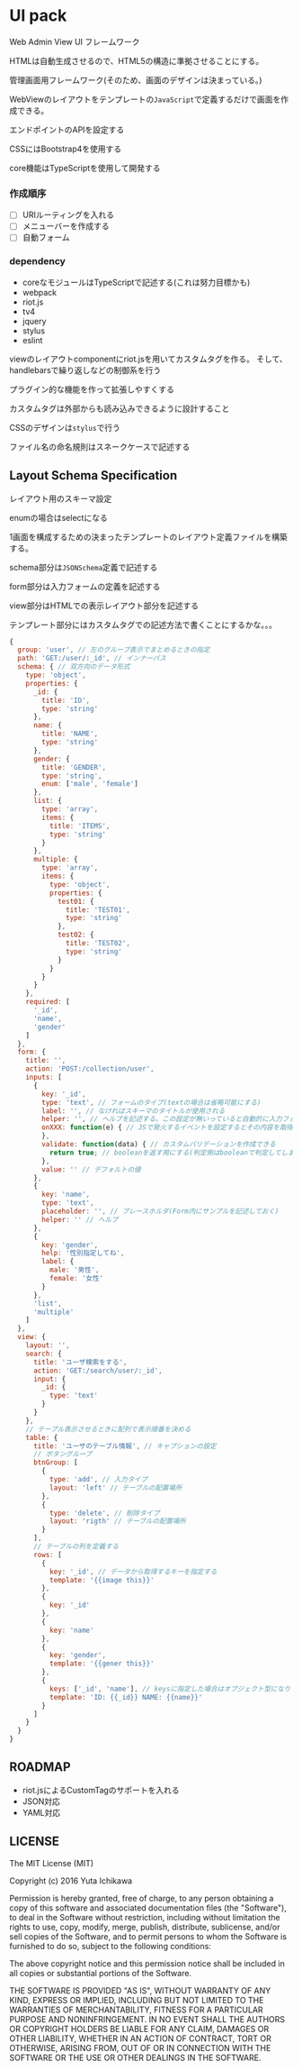 # UI pack

Web Admin View UI フレームワーク

HTMLは自動生成させるので、HTML5の構造に準拠させることにする。

管理画面用フレームワーク(そのため、画面のデザインは決まっている。)

WebViewのレイアウトをテンプレートの`JavaScript`で定義するだけで画面を作成できる。

エンドポイントのAPIを設定する

CSSにはBootstrap4を使用する

core機能はTypeScriptを使用して開発する

### 作成順序
- [ ] URIルーティングを入れる
- [ ] メニューバーを作成する
- [ ] 自動フォーム

### dependency

- coreなモジュールはTypeScriptで記述する(これは努力目標かも)
- webpack
- riot.js
- tv4
- jquery
- stylus
- eslint

viewのレイアウトcomponentにriot.jsを用いてカスタムタグを作る。
そして、handlebarsで繰り返しなどの制御系を行う

プラグイン的な機能を作って拡張しやすくする

カスタムタグは外部からも読み込みできるように設計すること

CSSのデザインは`stylus`で行う

ファイル名の命名規則はスネークケースで記述する

## Layout Schema Specification

レイアウト用のスキーマ設定

enumの場合はselectになる

1画面を構成するための決まったテンプレートのレイアウト定義ファイルを構築する。

schema部分は`JSONSchema`定義で記述する

form部分は入力フォームの定義を記述する

view部分はHTMLでの表示レイアウト部分を記述する

テンプレート部分にはカスタムタグでの記述方法で書くことにするかな。。。

```javascript
{
  group: 'user', // 左のグループ表示でまとめるときの指定
  path: 'GET:/user/:_id', // インナーパス
  schema: { // 双方向のデータ形式
    type: 'object',
    properties: {
      _id: {
        title: 'ID',
        type: 'string'
      },
      name: {
        title: 'NAME',
        type: 'string'
      },
      gender: {
        title: 'GENDER',
        type: 'string',
        enum: ['male', 'female']
      },
      list: {
        type: 'array',
        items: {
          title: 'ITEMS',
          type: 'string'
        }
      },
      multiple: {
        type: 'array',
        items: {
          type: 'object',
          properties: {
            test01: {
              title: 'TEST01',
              type: 'string'
            },
            test02: {
              title: 'TEST02',
              type: 'string'
            }
          }
        }
      }
    },
    required: [
      '_id',
      'name',
      'gender'
    ]
  },
  form: {
    title: '',
    action: 'POST:/collection/user',
    inputs: [
      {
        key: '_id',
        type: 'text', // フォームのタイプ(textの場合は省略可能にする)
        label: '', // なければスキーマのタイトルが使用される
        helper: '', // ヘルプを記述する。この設定が無いっていると自動的に入力フォームの下に入る
        onXXX: function(e) { // JSで発火するイベントを設定するとその内容を取得できる
        },
        validate: function(data) { // カスタムバリデーションを作成できる
          return true; // booleanを返す用にする(判定側はbooleanで判定してしまう)
        },
        value: '' // デフォルトの値
      },
      {
        key: 'name',
        type: 'text',
        placeholder: '', // プレースホルダ(Form内にサンプルを記述しておく)
        helper: '' // ヘルプ
      },
      {
        key: 'gender',
        help: '性別指定してね',
        label: {
          male: '男性',
          female: '女性'
        }
      },
      'list',
      'multiple'
    ]
  },
  view: {
    layout: '',
    search: {
      title: 'ユーザ検索をする',
      action: 'GET:/search/user/:_id',
      input: {
        _id: {
          type: 'text'
        }
      }
    },
    // テープル表示させるときに配列で表示順番を決める
    table: {
      title: 'ユーザのテーブル情報', // キャプションの設定
      // ボタングループ
      btnGroup: [
        {
          type: 'add', // 入力タイプ
          layout: 'left' // テーブルの配置場所
        },
        {
          type: 'delete', // 削除タイプ
          layout: 'rigth' // テーブルの配置場所
        }
      ],
      // テーブルの列を定義する
      rows: [
        {
          key: '_id', // データから取得するキーを指定する
          template: '{{image this}}'
        },
        {
          key: '_id'
        },
        {
          key: 'name'
        },
        {
          key: 'gender',
          template: '{{gener this}}'
        },
        {
          keys: ['_id', 'name'], // keysに指定した場合はオブジェクト型になり
          template: 'ID: {{_id}} NAME: {{name}}'
        }
      ]
    }
  }
}
```

## ROADMAP

- riot.jsによるCustomTagのサポートを入れる
- JSON対応
- YAML対応

## LICENSE

The MIT License (MIT)

Copyright (c) 2016 Yuta Ichikawa

Permission is hereby granted, free of charge, to any person obtaining a copy
of this software and associated documentation files (the "Software"), to deal
in the Software without restriction, including without limitation the rights
to use, copy, modify, merge, publish, distribute, sublicense, and/or sell
copies of the Software, and to permit persons to whom the Software is
furnished to do so, subject to the following conditions:

The above copyright notice and this permission notice shall be included in all
copies or substantial portions of the Software.

THE SOFTWARE IS PROVIDED "AS IS", WITHOUT WARRANTY OF ANY KIND, EXPRESS OR
IMPLIED, INCLUDING BUT NOT LIMITED TO THE WARRANTIES OF MERCHANTABILITY,
FITNESS FOR A PARTICULAR PURPOSE AND NONINFRINGEMENT. IN NO EVENT SHALL THE
AUTHORS OR COPYRIGHT HOLDERS BE LIABLE FOR ANY CLAIM, DAMAGES OR OTHER
LIABILITY, WHETHER IN AN ACTION OF CONTRACT, TORT OR OTHERWISE, ARISING FROM,
OUT OF OR IN CONNECTION WITH THE SOFTWARE OR THE USE OR OTHER DEALINGS IN THE
SOFTWARE.
